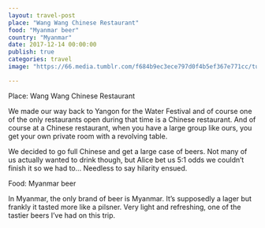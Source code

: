 ```yaml
---
layout: travel-post
place: "Wang Wang Chinese Restaurant"
food: "Myanmar beer"
country: "Myanmar"
date: 2017-12-14 00:00:00
publish: true
categories: travel
image: "https://66.media.tumblr.com/f684b9ec3ece797d0f4b5ef367e771cc/tumblr_p0zmujS3x81wkhtd7o1_1280.jpg"

---
```


Place: Wang Wang Chinese Restaurant

We made our way back to Yangon for the Water Festival and of course one of the only restaurants open during that time is a Chinese restaurant. And of course at a Chinese restaurant, when you have a large group like ours, you get your own private room with a revolving table.

We decided to go full Chinese and get a large case of beers. Not many of us actually wanted to drink though, but Alice bet us 5:1 odds we couldn’t finish it so we had to… Needless to say hilarity ensued.

Food: Myanmar beer

In Myanmar, the only brand of beer is Myanmar. It’s supposedly a lager but frankly it tasted more like a pilsner. Very light and refreshing, one of the tastier beers I’ve had on this trip.